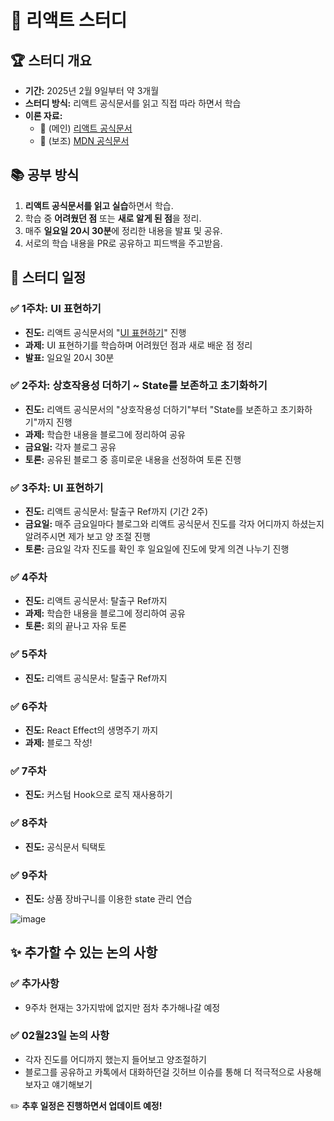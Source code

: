 # 🚀 리액트 스터디

## 🏆 스터디 개요
- **기간:** 2025년 2월 9일부터 약 3개월
- **스터디 방식:** 리액트 공식문서를 읽고 직접 따라 하면서 학습
- **이론 자료:**
  - 📌 (메인) [리액트 공식문서](https://ko.react.dev/)
  - 📌 (보조) [MDN 공식문서](https://developer.mozilla.org/ko/)

## 📚 공부 방식
1. **리액트 공식문서를 읽고 실습**하면서 학습.
2. 학습 중 **어려웠던 점** 또는 **새로 알게 된 점**을 정리.
3. 매주 **일요일 20시 30분**에 정리한 내용을 발표 및 공유.
4. 서로의 학습 내용을 PR로 공유하고 피드백을 주고받음.

## 📆 스터디 일정
### ✅ 1주차: UI 표현하기
- **진도:** 리액트 공식문서의 "[UI 표현하기](https://ko.react.dev/learn#describing-the-ui)" 진행
- **과제:** UI 표현하기를 학습하며 어려웠던 점과 새로 배운 점 정리
- **발표:** 일요일 20시 30분
  
### ✅ 2주차: 상호작용성 더하기 ~ State를 보존하고 초기화하기

- **진도:** 리액트 공식문서의 "상호작용성 더하기"부터 "State를 보존하고 초기화하기"까지 진행
- **과제:** 학습한 내용을 블로그에 정리하여 공유
- **금요일:** 각자 블로그 공유
- **토론:** 공유된 블로그 중 흥미로운 내용을 선정하여 토론 진행
 
### ✅ 3주차: UI 표현하기
- **진도:** 리액트 공식문서: 탈출구 Ref까지 (기간 2주)
- **금요일:** 매주 금요일마다 블로그와 리액트 공식문서 진도를 각자 어디까지 하셨는지 알려주시면 제가 보고 양 조절 진행
- **토론:** 금요일 각자 진도를 확인 후 일요일에 진도에 맞게 의견 나누기 진행

### ✅ 4주차
- **진도:** 리액트 공식문서: 탈출구 Ref까지
- **과제:** 학습한 내용을 블로그에 정리하여 공유
- **토론:** 회의 끝나고 자유 토론

### ✅ 5주차
- **진도:** 리액트 공식문서: 탈출구 Ref까지

### ✅ 6주차
- **진도:** React Effect의 생명주기 까지
- **과제:** 블로그 작성!

### ✅ 7주차
- **진도:** 커스텀 Hook으로 로직 재사용하기

### ✅ 8주차
- **진도:** 공식문서 틱택토

### ✅ 9주차
- **진도:** 상품 장바구니를 이용한 state 관리 연습
  
![image](https://github.com/user-attachments/assets/12f0e585-37b9-4b05-b9bb-6a1866268512)

  
## ✨ 추가할 수 있는 논의 사항

### ✅ 추가사항
- 9주차 현재는 3가지밖에 없지만 점차 추가해나갈 예정

### ✅ 02월23일 논의 사항

- 각자 진도를 어디까지 했는지 들어보고 양조절하기
- 블로그를 공유하고 카톡에서 대화하던걸 깃허브 이슈를 통해 더 적극적으로 사용해보자고 얘기해보기

✏️ **추후 일정은 진행하면서 업데이트 예정!**
